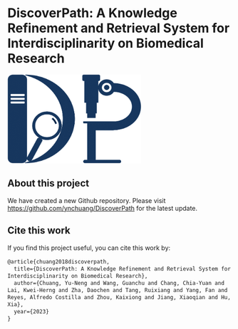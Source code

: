 # DiscoverPath: A Knowledge Refinement and Retrieval System for Interdisciplinarity on Biomedical Research
<img width="300" height="200" src="./fig/logo.png">

## About this project
We have created a new Github repository. Please visit https://github.com/ynchuang/DiscoverPath for the latest update.

## Cite this work

If you find this project useful, you can cite this work by:
````angular2html
@article{chuang2018discoverpath,
  title={DiscoverPath: A Knowledge Refinement and Retrieval System for Interdisciplinarity on Biomedical Research},
  author={Chuang, Yu-Neng and Wang, Guanchu and Chang, Chia-Yuan and Lai, Kwei-Herng and Zha, Daochen and Tang, Ruixiang and Yang, Fan and Reyes, Alfredo Costilla and Zhou, Kaixiong and Jiang, Xiaoqian and Hu, Xia},
  year={2023}
}
````
